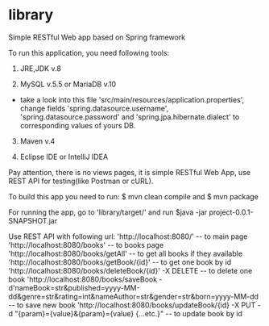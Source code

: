 # library

Simple RESTful Web app based on Spring framework

To run this application, you need following tools:

1) JRE,JDK v.8

2) MySQL v.5.5 or MariaDB v.10
- take a look into this file 'src/main/resources/application.properties', 
  change fields 'spring.datasource.username', 'spring.datasource.password' 
  and 'spring.jpa.hibernate.dialect' to corresponding values of yours DB.
  
3) Maven v.4

4) Eclipse IDE or IntelliJ IDEA

Pay attention, there is no views pages, it is simple RESTful Web App, use REST API for testing(like Postman or cURL).

To build this app you need to run:
$ mvn clean compile 
and
$ mvn package

For running the app, go to 'library/target/' and run
$java -jar project-0.0.1-SNAPSHOT.jar

Use REST API with following url:
'http://localhost:8080/' -- to main page
'http://localhost:8080/books' -- to books page
'http://localhost:8080/books/getAll' -- to get all books if they available
'http://localhost:8080/books/getBook/{id}' -- to get one book by id
'http://localhost:8080/books/deleteBook/{id}' -X DELETE -- to delete one book
'http://localhost:8080/books/saveBook -d'nameBook=str&published=yyyy-MM-dd&genre=str&rating=int&nameAuthor=str&gender=str&born=yyyy-MM-dd -- to save new book
'http://localhost:8080/books/updateBook/{id} -X PUT -d "{param}={value}&{param}={value} {...etc.}" -- to update book by id
